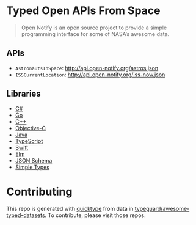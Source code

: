 # Typed Open APIs From Space

> Open Notify is an open source project to provide a simple programming interface for some of NASA’s awesome data.

## APIs

* `AstronautsInSpace`: http://api.open-notify.org/astros.json
* `ISSCurrentLocation`: http://api.open-notify.org/iss-now.json

## Libraries

* [C#](csharp)
* [Go](golang)
* [C++](cplusplus)
* [Objective-C](objective-c)
* [Java](java)
* [TypeScript](typescript)
* [Swift](swift4)
* [Elm](elm)
* [JSON Schema](json-schema)
* [Simple Types](types)

# Contributing

This repo is generated with [quicktype](https://github.com/quicktype/quicktype) from data in [typeguard/awesome-typed-datasets](https://github.com/typeguard/awesome-typed-datasets).
To contribute, please visit those repos.
